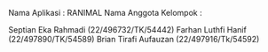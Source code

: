 Nama Aplikasi : RANIMAL Nama Anggota Kelompok :

Septian Eka Rahmadi (22/496732/TK/54442)
Farhan
Luthfi Hanif (22/497890/TK/54589)
Brian Tirafi Aufauzan (22/497916/Tk/54592)
